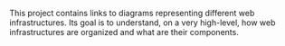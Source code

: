 This project contains links to diagrams representing different web infrastructures. 
Its goal is to understand, on a very high-level, 
how web infrastructures are organized and what are their components.
